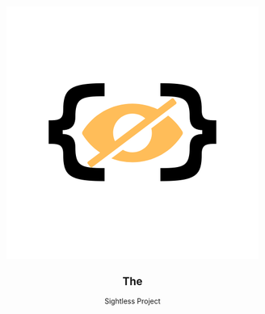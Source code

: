 <div style="text-align: center;">
<img src="./assets/%7B%20%7D.png" style="border: none;">
<h2>The</h2
  <h1>Sightless</h1>
</h2>Project</h2>
</div>
